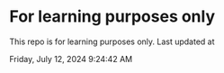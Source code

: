 # For learning purposes only
This repo is for learning purposes only.
Last updated at

Friday, July 12, 2024 9:24:42 AM

